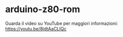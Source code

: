 # arduino-z80-rom

Guarda il video su YouTube per maggiori informazioni: https://youtu.be/8jdtAaCLIQc
